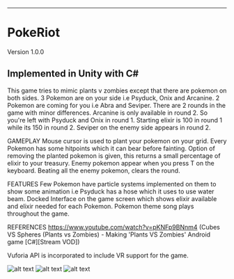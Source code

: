 -----------------------------------------------------------------
# PokeRiot

Version 1.0.0

Implemented in Unity with C#
-----------------------------------------------------------------

This game tries to mimic plants v zombies except that there are pokemon on both sides. 
3 Pokemon are on your side i.e Psyduck, Onix and Arcanine. 
2 Pokemon are coming for you i.e Abra and Seviper.
There are 2 rounds in the game with minor differences.
Arcanine is only available in round 2. So you're left with Psyduck and Onix in round 1.
Starting elixir is 100 in round 1 while its 150 in round 2.
Seviper on the enemy side appears in round 2.

GAMEPLAY
Mouse cursor is used to plant your pokemon on your grid.
Every Pokemon has some hitpoints which it can bear before fainting.
Option of removing the planted pokemon is given, this returns a small percentage of elixir to your treasury.
Enemy pokemon appear when you press T on the keyboard.
Beating all the enemy pokemon, clears the round.


FEATURES
Few Pokemon have particle systems implemented on them to show some animation i.e Psyduck has a hose which it uses to use water beam.
Docked Interface on the game screen which shows elixir available and elixir needed for each Pokemon.
Pokemon theme song plays throughout the game.

REFERENCES
https://www.youtube.com/watch?v=pKNFp9BNnm4 (Cubes VS Spheres (Plants vs Zombies) - Making 'Plants VS Zombies' Android game [C#][Stream VOD])

Vuforia API is incorporated to include VR support for the game.

![alt text](https://github.com/aliahsan07/pokemonVpokemon/blob/master/Screenshots/1.png)
![alt text](https://github.com/aliahsan07/pokemonVpokemon/blob/master/Screenshots/2.png)
![alt text](https://github.com/aliahsan07/pokemonVpokemon/blob/master/Screenshots/4.png)

